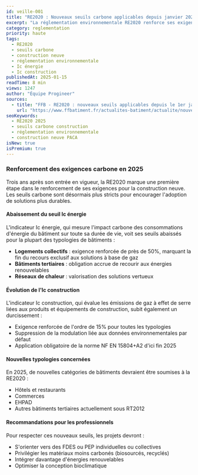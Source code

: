 ```yaml
---
id: veille-001
title: "RE2020 : Nouveaux seuils carbone applicables depuis janvier 2025"
excerpt: "La réglementation environnementale RE2020 renforce ses exigences avec l'abaissement des seuils carbone pour les bâtiments résidentiels, bureaux et établissements d'enseignement. Découvrez les impacts sur vos projets de construction."
category: reglementation
priority: haute
tags:
  - RE2020
  - seuils carbone
  - construction neuve
  - réglementation environnementale
  - Ic énergie
  - Ic construction
publishedAt: 2025-01-15
readTime: 8 min
views: 1247
author: "Équipe Progineer"
sources:
  - title: "FFB - RE2020 : nouveaux seuils applicables depuis le 1er janvier 2025"
    url: "https://www.ffbatiment.fr/actualites-batiment/actualite/nouveaux-seuils-1er-janvier-2025-pour-batiments-soumis-re-2020"
seoKeywords:
  - RE2020 2025
  - seuils carbone construction
  - réglementation environnementale
  - construction neuve PACA
isNew: true
isPremium: true
---
```

<h3>Renforcement des exigences carbone en 2025</h3>
<p>Trois ans après son entrée en vigueur, la RE2020 marque une première étape dans le renforcement de ses exigences pour la construction neuve. Les seuils carbone sont désormais plus stricts pour encourager l'adoption de solutions plus durables.</p>

<h4>Abaissement du seuil Ic énergie</h4>
<p>L'indicateur Ic énergie, qui mesure l'impact carbone des consommations d'énergie du bâtiment sur toute sa durée de vie, voit ses seuils abaissés pour la plupart des typologies de bâtiments :</p>
<ul>
  <li><strong>Logements collectifs</strong> : exigence renforcée de près de 50%, marquant la fin du recours exclusif aux solutions à base de gaz</li>
  <li><strong>Bâtiments tertiaires</strong> : obligation accrue de recourir aux énergies renouvelables</li>
  <li><strong>Réseaux de chaleur</strong> : valorisation des solutions vertueux</li>
</ul>

<h4>Évolution de l'Ic construction</h4>
<p>L'indicateur Ic construction, qui évalue les émissions de gaz à effet de serre liées aux produits et équipements de construction, subit également un durcissement :</p>
<ul>
  <li>Exigence renforcée de l'ordre de 15% pour toutes les typologies</li>
  <li>Suppression de la modulation liée aux données environnementales par défaut</li>
  <li>Application obligatoire de la norme NF EN 15804+A2 d'ici fin 2025</li>
</ul>

<h4>Nouvelles typologies concernées</h4>
<p>En 2025, de nouvelles catégories de bâtiments devraient être soumises à la RE2020 :</p>
<ul>
  <li>Hôtels et restaurants</li>
  <li>Commerces</li>
  <li>EHPAD</li>
  <li>Autres bâtiments tertiaires actuellement sous RT2012</li>
</ul>

<h4>Recommandations pour les professionnels</h4>
<p>Pour respecter ces nouveaux seuils, les projets devront :</p>
<ul>
  <li>S'orienter vers des FDES ou PEP individuelles ou collectives</li>
  <li>Privilégier les matériaux moins carbonés (biosourcés, recyclés)</li>
  <li>Intégrer davantage d'énergies renouvelables</li>
  <li>Optimiser la conception bioclimatique</li>
</ul> 
